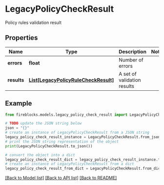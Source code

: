 # LegacyPolicyCheckResult

Policy rules validation result

## Properties

Name | Type | Description | Notes
------------ | ------------- | ------------- | -------------
**errors** | **float** | Number of errors | 
**results** | [**List[LegacyPolicyRuleCheckResult]**](LegacyPolicyRuleCheckResult.md) | A set of validation results | 

## Example

```python
from fireblocks.models.legacy_policy_check_result import LegacyPolicyCheckResult

# TODO update the JSON string below
json = "{}"
# create an instance of LegacyPolicyCheckResult from a JSON string
legacy_policy_check_result_instance = LegacyPolicyCheckResult.from_json(json)
# print the JSON string representation of the object
print(LegacyPolicyCheckResult.to_json())

# convert the object into a dict
legacy_policy_check_result_dict = legacy_policy_check_result_instance.to_dict()
# create an instance of LegacyPolicyCheckResult from a dict
legacy_policy_check_result_from_dict = LegacyPolicyCheckResult.from_dict(legacy_policy_check_result_dict)
```
[[Back to Model list]](../README.md#documentation-for-models) [[Back to API list]](../README.md#documentation-for-api-endpoints) [[Back to README]](../README.md)


